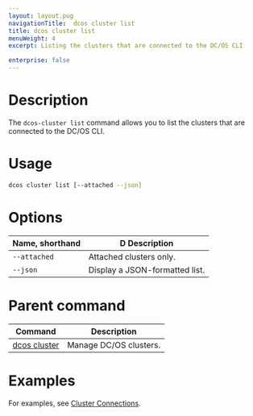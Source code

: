 ```yaml
---
layout: layout.pug
navigationTitle:  dcos cluster list
title: dcos cluster list
menuWeight: 4
excerpt: Listing the clusters that are connected to the DC/OS CLI

enterprise: false
---
```


# Description
The `dcos-cluster list` command allows you to list the clusters that are connected to the DC/OS CLI.

# Usage

```bash
dcos cluster list [--attached --json]
```

# Options

| Name, shorthand | D Description |
|---------|-------------|
| `--attached`   | Attached clusters only. |
| `--json`   |  Display a JSON-formatted list. |


# Parent command

| Command | Description |
|---------|-------------|
| [dcos cluster](/dcos/1.11/cli/command-reference/dcos-cluster/) | Manage DC/OS clusters. |

# Examples
For examples, see [Cluster Connections](/dcos/1.11/administering-clusters/multiple-clusters/cluster-connections/).
